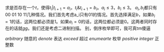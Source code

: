 
求是否存在一个$t$，使得$t_i | t_{i +1} = a_i$，$t_i \& t_{i + 1} = b_i$。$a_i \le 3$，$b_i \le 3$。
$a_i, b_i$都只有$00 \ 01 \ 10 \ 11$几种情况。我们首先考虑a_i只有$0 1$的情况。首先选择满足$b$，如果$b_i = 1$的话，这两位都必须是$1$。如果$a_i = 0$的话，这两位都必须是$0$。这两者同时存在的话就$gg$。我们还是考虑二进制扫描。
别，倒序枚举即可，我可真tm傻逼

$arbitrary$ 随意的
$denote$ 表达
$exceed$ 超过
$enumearte$ 枚举
$positive \ integer$ 正整数

<!--stackedit_data:
eyJoaXN0b3J5IjpbNjg2MzU5NjUzXX0=
-->